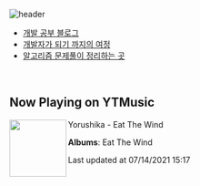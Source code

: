 ![header](https://capsule-render.vercel.app/api?type=waving&color=timeGradient&height=200&section=header&text=Mooneeᕕ(ᐛ)ᕗ&fontSize=40&animation=fadeIn)
- [개발 공부 블로그](https://mooneedev.netlify.app/)
- [개발자가 되기 까지의 여정](https://www.notion.so/mooneedev/4a78cf4af0a74c26a5880871ada05ddb)
- [알고리즘 문제풀이 정리하는 곳](https://www.notion.so/mooneedev/Algorithms-f47ea3f7bcd7444d834bcf6ce8c1cf78)

<br/>


## Now Playing on YTMusic

[<img align="left" width="100" src="https://lh3.googleusercontent.com/UXUQKejdYcQXjgOZVk2j3A12MRZUdrUwAwddJoj2C0TIEcM6lNACX2VZiLj5kki5Y-C1fx7B4-MtBtUY">](https://music.youtube.com/watch?v=sgcgzYObr6Y)

Yorushika - Eat The Wind

**Albums**: Eat The Wind

Last updated at 07/14/2021 15:17
